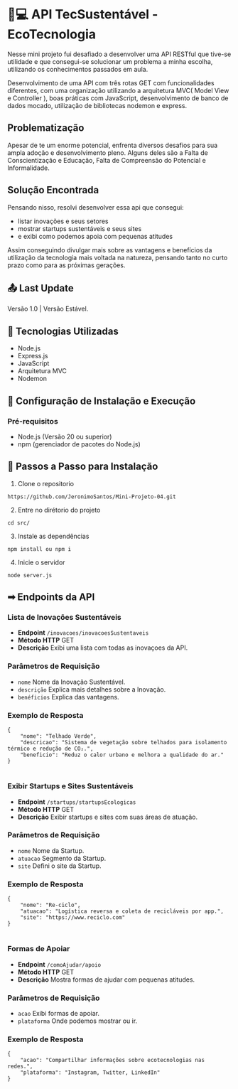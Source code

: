 # 🌳💻 API TecSustentável - EcoTecnologia

Nesse mini projeto fui desafiado a desenvolver uma API RESTful que tive-se utilidade e que consegui-se solucionar um problema a minha escolha, utilizando os conhecimentos passados em aula.

Desenvolvimento de uma API com três rotas GET com funcionalidades diferentes, com uma organização utilizando a arquitetura MVC( Model View e Controller ), boas práticas com JavaScript, desenvolvimento de banco de dados mocado, utilização de bibliotecas nodemon e express.

## Problematização
Apesar de te um enorme potencial, enfrenta diversos desafios para sua ampla adoção e desenvolvimento pleno. Alguns deles são a Falta de Conscientização e Educação, Falta de Compreensão do Potencial e Informalidade.

## Solução Encontrada
Pensando nisso, resolvi desenvolver essa api que consegui:
- listar inovações e seus setores
- mostrar startups sustentáveis e seus sites
- e exibi como podemos apoia com pequenas atitudes

Assim conseguindo divulgar mais sobre as vantagens e benefícios da utilização da tecnologia mais voltada na natureza, pensando tanto no curto prazo como para as próximas gerações.

## 📤 Last Update
Versão 1.0 | Versão Estável.

## 🧰 Tecnologias Utilizadas
- Node.js
- Express.js
- JavaScript
- Arquitetura MVC
- Nodemon

## 🔧 Configuração de Instalação e Execução

### Pré-requisitos
- Node.js (Versão 20 ou superior)
- npm (gerenciador de pacotes do Node.js)

## 🚀 Passos a Passo para Instalação

1. Clone o repositorio
```
https://github.com/JeronimoSantos/Mini-Projeto-04.git
```
2. Entre no dirétorio do projeto
```
cd src/
```
3. Instale as dependências
```
npm install ou npm i
```
4. Inicie o servidor
```
node server.js
```

## ➡ Endpoints da API

### Lista de Inovações Sustentáveis
- **Endpoint** `/inovacoes/inovacoesSustentaveis`
- **Método HTTP** GET
- **Descrição** Exibi uma lista com todas as inovaçoes da API.

### Parâmetros de Requisição
- `nome` Nome da Inovação Sustentável.
- `descrição` Explica mais detalhes sobre a Inovação.
- `benéficios` Explica das vantagens.

### Exemplo de Resposta
```
{
    "nome": "Telhado Verde",
    "descricao": "Sistema de vegetação sobre telhados para isolamento térmico e redução de CO₂.",
    "beneficio": "Reduz o calor urbano e melhora a qualidade do ar."
}
```
#

### Exibir Startups e Sites Sustentáveis
- **Endpoint** `/startups/startupsEcologicas`
- **Método HTTP** GET
- **Descrição** Exibir startups e sites com suas áreas de atuação.

### Parâmetros de Requisição
- `nome` Nome da Startup.
- `atuacao` Segmento da Startup.
- `site` Defini o site da Startup.

### Exemplo de Resposta
```
{
    "nome": "Re-ciclo",
    "atuacao": "Logística reversa e coleta de recicláveis por app.",
    "site": "https://www.reciclo.com"
}
```
#

### Formas de Apoiar 
- **Endpoint** `/comoAjudar/apoio`
- **Método HTTP** GET
- **Descrição** Mostra formas de ajudar com pequenas atitudes.

### Parâmetros de Requisição
- `acao` Exibi formas de apoiar.
- `plataforma` Onde podemos mostrar ou ir.

### Exemplo de Resposta
```
{
    "acao": "Compartilhar informações sobre ecotecnologias nas redes.",
    "plataforma": "Instagram, Twitter, LinkedIn"
}
```
